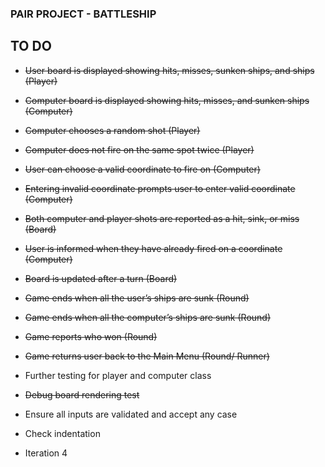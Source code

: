 ### PAIR PROJECT - BATTLESHIP ###

## TO DO

- ~~User board is displayed showing hits, misses, sunken ships, and ships (Player)~~
- ~~Computer board is displayed showing hits, misses, and sunken ships (Computer)~~
- ~~Computer chooses a random shot (Player)~~
- ~~Computer does not fire on the same spot twice (Player)~~
- ~~User can choose a valid coordinate to fire on (Computer)~~
- ~~Entering invalid coordinate prompts user to enter valid coordinate (Computer)~~
- ~~Both computer and player shots are reported as a hit, sink, or miss (Board)~~
- ~~User is informed when they have already fired on a coordinate (Computer)~~

- ~~Board is updated after a turn (Board)~~
- ~~Game ends when all the user’s ships are sunk (Round)~~
- ~~Game ends when all the computer’s ships are sunk (Round)~~
- ~~Game reports who won (Round)~~
- ~~Game returns user back to the Main Menu (Round/ Runner)~~
- Further testing for player and computer class
- ~~Debug board rendering test~~
- Ensure all inputs are validated and accept any case
- Check indentation
- Iteration 4
